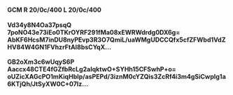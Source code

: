 #### GCM R 20/0c/400 L 20/0c/400
**Vd34y8N4Oa37psqQ**<br/>**7poNO43e73iEo0TKrOYRF291fMa08xEWRWdrdg0DX6g=**<br/>**AbKF6HcsM7inDU8nyPEvp3R3O7QmiL/uaWMgUDCCQfx5cfZFWbd1VdZHV84W4GN1FVhzrFtAI8bsCYqX...**<br/><br/>
**GB2oXm3c6wUqyS6P**<br/>**Aaccx48CTE4fGZfbRcLg2alqktwO+SYHh15CFSwhP+o=**<br/>**oUZicXAGcPO1mKiqHbIp/asPEPd/3iznM0cYZQis3ZcRf4i3m4gSiCwpIg1a6KTjQh/JtSyXW0C+07Iz...**
